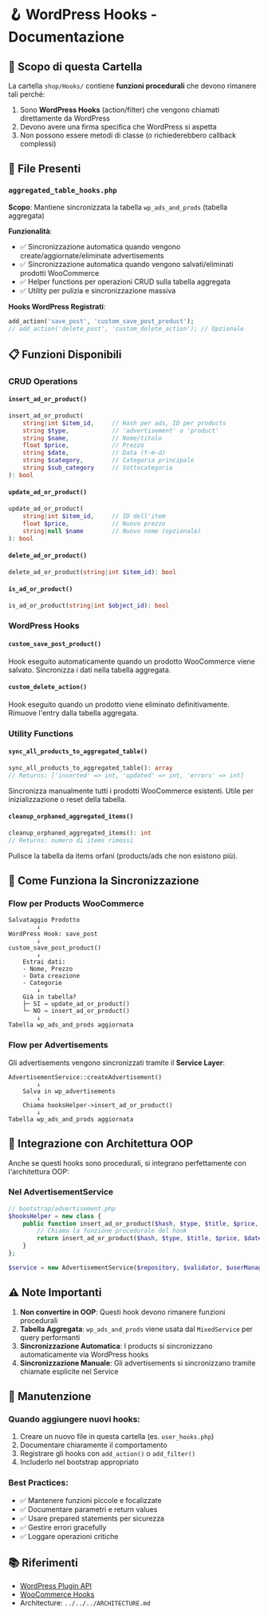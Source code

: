 # 🪝 WordPress Hooks - Documentazione

## 📁 Scopo di questa Cartella

La cartella `shop/Hooks/` contiene **funzioni procedurali** che devono rimanere tali perché:

1. Sono **WordPress Hooks** (action/filter) che vengono chiamati direttamente da WordPress
2. Devono avere una firma specifica che WordPress si aspetta
3. Non possono essere metodi di classe (o richiederebbero callback complessi)

## 🎯 File Presenti

### `aggregated_table_hooks.php`

**Scopo**: Mantiene sincronizzata la tabella `wp_ads_and_prods` (tabella aggregata)

**Funzionalità**:
- ✅ Sincronizzazione automatica quando vengono create/aggiornate/eliminate advertisements
- ✅ Sincronizzazione automatica quando vengono salvati/eliminati prodotti WooCommerce
- ✅ Helper functions per operazioni CRUD sulla tabella aggregata
- ✅ Utility per pulizia e sincronizzazione massiva

**Hooks WordPress Registrati**:
```php
add_action('save_post', 'custom_save_post_product');
// add_action('delete_post', 'custom_delete_action'); // Opzionale
```

## 📋 Funzioni Disponibili

### CRUD Operations

#### `insert_ad_or_product()`
```php
insert_ad_or_product(
    string|int $item_id,     // Hash per ads, ID per products
    string $type,            // 'advertisement' o 'product'
    string $name,            // Nome/titolo
    float $price,            // Prezzo
    string $date,            // Data (Y-m-d)
    string $category,        // Categoria principale
    string $sub_category     // Sottocategoria
): bool
```

#### `update_ad_or_product()`
```php
update_ad_or_product(
    string|int $item_id,     // ID dell'item
    float $price,            // Nuovo prezzo
    string|null $name        // Nuovo nome (opzionale)
): bool
```

#### `delete_ad_or_product()`
```php
delete_ad_or_product(string|int $item_id): bool
```

#### `is_ad_or_product()`
```php
is_ad_or_product(string|int $object_id): bool
```

### WordPress Hooks

#### `custom_save_post_product()`
Hook eseguito automaticamente quando un prodotto WooCommerce viene salvato.
Sincronizza i dati nella tabella aggregata.

#### `custom_delete_action()`
Hook eseguito quando un prodotto viene eliminato definitivamente.
Rimuove l'entry dalla tabella aggregata.

### Utility Functions

#### `sync_all_products_to_aggregated_table()`
```php
sync_all_products_to_aggregated_table(): array
// Returns: ['inserted' => int, 'updated' => int, 'errors' => int]
```
Sincronizza manualmente tutti i prodotti WooCommerce esistenti.
Utile per inizializzazione o reset della tabella.

#### `cleanup_orphaned_aggregated_items()`
```php
cleanup_orphaned_aggregated_items(): int
// Returns: numero di items rimossi
```
Pulisce la tabella da items orfani (products/ads che non esistono più).

## 🔄 Come Funziona la Sincronizzazione

### Flow per Products WooCommerce

```
Salvataggio Prodotto
        ↓
WordPress Hook: save_post
        ↓
custom_save_post_product()
        ↓
    Estrai dati:
    - Nome, Prezzo
    - Data creazione
    - Categorie
        ↓
    Già in tabella?
    ├─ SI → update_ad_or_product()
    └─ NO → insert_ad_or_product()
        ↓
Tabella wp_ads_and_prods aggiornata
```

### Flow per Advertisements

Gli advertisements vengono sincronizzati tramite il **Service Layer**:

```
AdvertisementService::createAdvertisement()
        ↓
    Salva in wp_advertisements
        ↓
    Chiama hooksHelper->insert_ad_or_product()
        ↓
Tabella wp_ads_and_prods aggiornata
```

## 🎨 Integrazione con Architettura OOP

Anche se questi hooks sono procedurali, si integrano perfettamente con l'architettura OOP:

### Nel AdvertisementService
```php
// bootstrap/advertisement.php
$hooksHelper = new class {
    public function insert_ad_or_product($hash, $type, $title, $price, $date, $category, $subcategory) {
        // Chiama la funzione procedurale del hook
        return insert_ad_or_product($hash, $type, $title, $price, $date, $category, $subcategory);
    }
};

$service = new AdvertisementService($repository, $validator, $userManager, $hooksHelper);
```

## ⚠️ Note Importanti

1. **Non convertire in OOP**: Questi hook devono rimanere funzioni procedurali
2. **Tabella Aggregata**: `wp_ads_and_prods` viene usata dal `MixedService` per query performanti
3. **Sincronizzazione Automatica**: I products si sincronizzano automaticamente via WordPress hooks
4. **Sincronizzazione Manuale**: Gli advertisements si sincronizzano tramite chiamate esplicite nel Service

## 🔧 Manutenzione

### Quando aggiungere nuovi hooks:
1. Creare un nuovo file in questa cartella (es. `user_hooks.php`)
2. Documentare chiaramente il comportamento
3. Registrare gli hooks con `add_action()` o `add_filter()`
4. Includerlo nel bootstrap appropriato

### Best Practices:
- ✅ Mantenere funzioni piccole e focalizzate
- ✅ Documentare parametri e return values
- ✅ Usare prepared statements per sicurezza
- ✅ Gestire errori gracefully
- ✅ Loggare operazioni critiche

## 📚 Riferimenti

- [WordPress Plugin API](https://developer.wordpress.org/plugins/hooks/)
- [WooCommerce Hooks](https://woocommerce.github.io/code-reference/hooks/hooks.html)
- Architecture: `../../../ARCHITECTURE.md`

